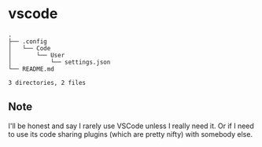 # vscode

```tree
.
├── .config
│   └── Code
│       └── User
│           └── settings.json
└── README.md

3 directories, 2 files
```

## Note
I'll be honest and say I rarely use VSCode unless I really need it. Or if I need to use its code sharing plugins (which are pretty nifty) with somebody else.
